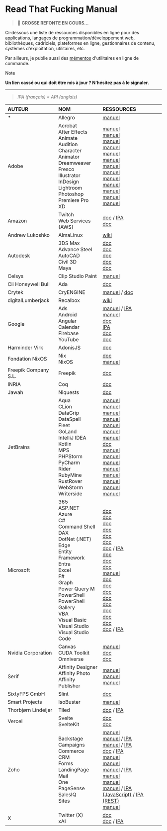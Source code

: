 # Read That Fucking Manual

> 📛 **GROSSE REFONTE EN COURS...**

Ci-dessous une liste de ressources disponibles en ligne pour des applications, langages de programmation/développement web, bibliothèques, cadriciels, plateformes en ligne, gestionnaires de contenu, systèmes d'exploitation, utilitaires, etc.

Par ailleurs, je publie aussi des [mémentos](https://github.com/jasonchampagne/FindMyDoc/tree/master/mementos) d'utilitaires en ligne de commande.

> [!NOTE]
> **Un lien cassé ou qui doit être mis à jour ? N'hésitez pas à le signaler**.

---

> _IPA (français) = API (anglais)_

|AUTEUR|NOM|RESSOURCES|
|:--|:--|:--|
|*|Allegro|[manuel](https://www.allegro.cc/manual/5)|
|Adobe|Acrobat<br>After Effects<br>Animate<br>Audition<br>Character Animator<br>Dreamweaver<br>Fresco<br>Illustrator<br>InDesign<br>Lightroom<br>Photoshop<br>Premiere Pro<br>XD|[manuel](https://helpx.adobe.com/fr/acrobat/user-guide.html)<br>[manuel](https://helpx.adobe.com/fr/after-effects/user-guide.html)<br>[manuel](https://helpx.adobe.com/fr/animate/user-guide.html)<br>[manuel](https://helpx.adobe.com/fr/audition/user-guide.html)<br>[manuel](https://helpx.adobe.com/fr/adobe-character-animator/user-guide.html)<br>[manuel](https://helpx.adobe.com/fr/dreamweaver/user-guide.html)<br>[manuel](https://helpx.adobe.com/fr/fresco/user-guide.html)<br>[manuel](https://helpx.adobe.com/fr/illustrator/user-guide.html)<br>[manuel](https://helpx.adobe.com/fr/indesign/user-guide.html)<br>[manuel](https://helpx.adobe.com/fr/lightroom-cc/user-guide.html)<br>[manuel](https://helpx.adobe.com/fr/photoshop/user-guide.html)<br>[manuel](https://helpx.adobe.com/fr/premiere-pro/user-guide.html)<br>[manuel](https://helpx.adobe.com/fr/xd/user-guide.html)|
|Amazon|Twitch<br>Web Services (AWS)|[doc](https://dev.twitch.tv/docs) / [IPA](https://dev.twitch.tv/docs/api)<br>[doc](https://docs.aws.amazon.com)|
|Andrew Lukoshko|AlmaLinux|[wiki](https://wiki.almalinux.org)|
|Autodesk|3DS Max<br>Advance Steel<br>AutoCAD<br>Civil 3D<br>Maya|[doc](https://help.autodesk.com/FRA/#A-B)<br>[doc](https://help.autodesk.com/FRA/#A-B)<br>[doc](https://help.autodesk.com/FRA/#A-B)<br>[doc](https://help.autodesk.com/FRA/#C-H)<br>[doc](https://www.autodesk.com/support/technical/article/caas/tsarticles/ts/lC3jaffqnWFyQoLPEPm7n.html)|
|Celsys|Clip Studio Paint|[manuel](https://tips.clip-studio.com/fr-fr/official)|
|Cii Honeywell Bull|Ada|[doc](https://www.adacore.com/documentation)|
|Crytek|CryENGINE|[manuel](https://www.cryengine.com/tutorials) / [doc](https://docs.cryengine.com)|
|digitalLumberjack|Recalbox|[wiki](https://wiki.recalbox.com/fr/home)|
|Google|Ads<br>Android<br>Angular<br>Calendar<br>Firebase<br>YouTube|[manuel](https://support.google.com/google-ads/answer/6146252) / [IPA](https://developers.google.com/google-ads/api/docs/start?hl=fr)<br>[manuel](https://developer.android.com/guide)<br>[doc](https://angular.io/docs)<br>[IPA](https://developers.google.com/calendar/api/guides/overview?hl=fr)<br>[doc](https://firebase.google.com/docs)<br>[doc](https://developers.google.com/youtube/documentation?hl=fr)|
|Harminder Virk|AdonisJS|[doc](https://docs.adonisjs.com/guides/introduction)|
|Fondation NixOS|Nix<br>NixOS|[doc](https://nix.dev)<br>[manuel](https://nixos.org/manual/nixos/stable)|
|Freepik Company S.L.|Freepik|[doc](https://docs.freepik.com)|
|INRIA|Coq|[doc](https://coq.inria.fr/documentation)|
|Jawah|Niquests|[doc](https://niquests.readthedocs.io/en/latest)|
|JetBrains|Aqua<br>CLion<br>DataGrip<br>DataSpell<br>Fleet<br>GoLand<br>IntelliJ IDEA<br>Kotlin<br>MPS<br>PHPStorm<br>PyCharm<br>Rider<br>RubyMine<br>RustRover<br>WebStorm<br>Writerside|[manuel](https://www.jetbrains.com/help/aqua)<br>[manuel](https://www.jetbrains.com/help/clion)<br>[manuel](https://www.jetbrains.com/help/datagrip)<br>[manuel](https://www.jetbrains.com/help/dataspell)<br>[manuel](https://www.jetbrains.com/help/fleet)<br>[manuel](https://www.jetbrains.com/help/go)<br>[manuel](https://www.jetbrains.com/help/idea)<br>[doc](https://kotlinlang.org/docs/home.html)<br>[manuel](https://www.jetbrains.com/help/mps)<br>[manuel](https://www.jetbrains.com/help/phpstorm)<br>[manuel](https://www.jetbrains.com/help/pycharm)<br>[manuel](https://www.jetbrains.com/help/rider)<br>[manuel](https://www.jetbrains.com/help/ruby)<br>[manuel](https://www.jetbrains.com/help/rust)<br>[manuel](https://www.jetbrains.com/help/webstorm/meet-webstorm.html)<br>[manuel](https://www.jetbrains.com/help/writerside)|
|Microsoft|365<br>ASP.NET<br>Azure<br>C#<br>Command Shell<br>DAX<br>DotNet (.NET)<br>Edge<br>Entity Framework<br>Entra<br>Excel<br>F#<br>Graph<br>Power Query M<br>PowerShell<br>PowerShell Gallery<br>VBA<br>Visual Basic<br>Visual Studio<br>Visual Studio Code|[doc](https://learn.microsoft.com/fr-fr/microsoft-365)<br>[doc](https://learn.microsoft.com/fr-fr/aspnet/core)<br>[doc](https://learn.microsoft.com/fr-fr/azure)<br>[doc](https://learn.microsoft.com/fr-fr/dotnet/csharp/tour-of-csharp)<br>[doc](https://learn.microsoft.com/en-us/windows-server/administration/windows-commands/windows-commands)<br>[doc](https://learn.microsoft.com/fr-fr/dax)<br>[doc](https://learn.microsoft.com/fr-fr/dotnet) / [IPA](https://learn.microsoft.com/fr-fr/dotnet/api)<br>[doc](https://learn.microsoft.com/fr-fr/microsoft-edge)<br>[doc](https://learn.microsoft.com/fr-fr/ef)<br>[doc](https://learn.microsoft.com/fr-fr/entra)<br>[manuel](https://support.microsoft.com/fr-FR/excel)<br>[doc](https://learn.microsoft.com/fr-fr/dotnet/fsharp)<br>[doc](https://learn.microsoft.com/fr-fr/graph)<br>[doc](https://learn.microsoft.com/fr-fr/powerquery-m)<br>[doc](https://learn.microsoft.com/fr-fr/powershell)<br>[doc](https://learn.microsoft.com/fr-fr/powershell/scripting/gallery/overview)<br>[doc](https://learn.microsoft.com/fr-fr/office/vba/api/overview)<br>[doc](https://learn.microsoft.com/fr-fr/dotnet/visual-basic)<br>[doc](https://learn.microsoft.com/fr-fr/visualstudio)<br>[doc](https://code.visualstudio.com/docs) / [IPA](https://code.visualstudio.com/api)|
|Nvidia Corporation|Canvas<br>CUDA Toolkit<br>Omniverse|[manuel](https://www.nvidia.com/en-gb/studio/canvas/user-guide)<br>[doc](https://docs.nvidia.com/cuda/index.html)<br>[doc](https://docs.omniverse.nvidia.com)|
|Serif|Affinity Designer<br>Affinity Photo<br>Affinity Publisher|[manuel](https://affinity.serif.com/fr/learn/designer/desktop)<br>[manuel](https://affinity.serif.com/fr/learn/photo/desktop)<br>[manuel](https://affinity.serif.com/fr/learn/publisher/desktop)|
|SixtyFPS GmbH|Slint|[doc](https://releases.slint.dev)|
|Smart Projects|IsoBuster|[manuel](https://www.isobuster.com/fr/help)|
|Thorbjørn Lindeijer|Tiled|[doc](https://doc.mapeditor.org/en/stable) / [IPA](https://www.mapeditor.org/docs/scripting)|
|Vercel|Svelte<br>SvelteKit|[doc](https://svelte.dev/docs/svelte)<br>[doc](https://svelte.dev/docs/kit)|
|Zoho|Backstage<br>Campaigns<br>Commerce<br>CRM<br>Forms<br>LandingPage<br>Mail<br>One<br>PageSense<br>SalesIQ<br>Sites|[manuel](https://help.zoho.com/portal/en/kb/backstage)<br>[manuel](https://help.zoho.com/portal/en/kb/campaigns) / [IPA](https://www.zoho.com/campaigns/help/emailapi/overview.html)<br>[manuel](https://help.zoho.com/portal/en/kb/commerce) / [IPA](https://www.zoho.com/commerce/api/introduction.html)<br>[doc](https://www.zoho.com/fr/crm/help) / [IPA](https://www.zoho.com/crm/developer/docs/api)<br>[manuel](https://help.zoho.com/portal/en/kb/forms)<br>[manuel](https://help.zoho.com/portal/en/kb/zoho-landingpage)<br>[manuel](https://www.zoho.com/fr/mail/help) / [IPA](https://www.zoho.com/mail/help/api/overview.html)<br>[manuel](https://www.zoho.com/fr/one/guides)<br>[manuel](https://help.zoho.com/portal/en/kb/pagesense)<br>[manuel](https://help.zoho.com/portal/en/kb/salesiq-2-0) / [IPA (JavaScript)](https://www.zoho.com/salesiq/help/developer-section/js-api.html) / [IPA (REST)](https://www.zoho.com/salesiq/help/developer-section/rest-api-v2.html)<br>[manuel](https://help.zoho.com/portal/en/kb/zohosites)|
|X|Twitter (X)<br>xAI|[doc](https://developer.x.com/en/docs)<br>[doc](https://docs.x.ai/docs) / [IPA](https://docs.x.ai/api)|

